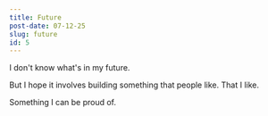 ```yaml
---
title: Future
post-date: 07-12-25
slug: future
id: 5
---
```


I don't know what's in my future.

But I hope it involves building something that people like.
That I like.

Something I can be proud of.

<!-- I gave a big talk on Friday I'm hoping was received well. -->